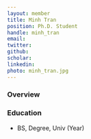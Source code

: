 ```yaml
---
layout: member
title: Minh Tran
position: Ph.D. Student
handle: minh_tran
email: 
twitter:
github:
scholar:
linkedin: 
photo: minh_tran.jpg
---
```


### Overview


### Education
- BS, Degree, Univ (Year)